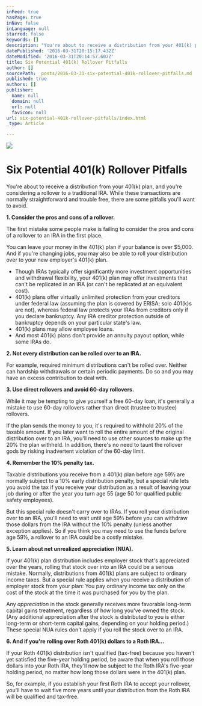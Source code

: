 ```yaml
---
inFeed: true
hasPage: true
inNav: false
inLanguage: null
starred: false
keywords: []
description: "You're about to receive a distribution from your 401(k) plan, and you're considering a rollover to a traditional IRA. While these transactions are normally straightforward and trouble free, there are some pitfalls you'll want to avoid."
datePublished: '2016-03-31T20:15:17.432Z'
dateModified: '2016-03-31T20:14:57.607Z'
title: Six Potential 401(k) Rollover Pitfalls
author: []
sourcePath: _posts/2016-03-31-six-potential-401k-rollover-pitfalls.md
published: true
authors: []
publisher:
  name: null
  domain: null
  url: null
  favicon: null
url: six-potential-401k-rollover-pitfalls/index.html
_type: Article

---
```

![](https://the-grid-user-content.s3-us-west-2.amazonaws.com/7ba9b264-e16c-4d20-a251-7c37cc2e6e3d.jpg)

# Six Potential 401(k) Rollover Pitfalls

You're about to receive a distribution from your 401(k) plan, and you're considering a rollover to a traditional IRA. While these transactions are normally straightforward and trouble free, there are some pitfalls you'll want to avoid.

**1\. Consider the pros and cons of a rollover.**

The first mistake some people make is failing to consider the pros and cons of a rollover to an IRA in the first place. 

You can leave your money in the 401(k) plan if your balance is over $5,000\. And if you're changing jobs, you may also be able to roll your distribution over to your new employer's 401(k) plan.

* Though IRAs typically offer significantly more investment opportunities and withdrawal flexibility, your 401(k) plan may offer investments that can't be replicated in an IRA (or can't be replicated at an equivalent cost).
* 401(k) plans offer virtually unlimited protection from your creditors under federal law (assuming the plan is covered by ERISA; solo 401(k)s are not), whereas federal law protects your IRAs from creditors only if you declare bankruptcy. Any IRA creditor protection outside of bankruptcy depends on your particular state's law.
* 401(k) plans may allow employee loans.
* And most 401(k) plans don't provide an annuity payout option, while some IRAs do.

**2\. Not every distribution can be rolled over to an IRA.**

For example, required minimum distributions can't be rolled over. Neither can hardship withdrawals or certain periodic payments. Do so and you may have an excess contribution to deal with.

**3\. Use direct rollovers and avoid 60-day rollovers.**

While it may be tempting to give yourself a free 60-day loan, it's generally a mistake to use 60-day rollovers rather than direct (trustee to trustee) rollovers. 

If the plan sends the money to you, it's required to withhold 20% of the taxable amount. If you later want to roll the entire amount of the original distribution over to an IRA, you'll need to use other sources to make up the 20% the plan withheld.  In addition, there's no need to taunt the rollover gods by risking inadvertent violation of the 60-day limit.

**4\. Remember the 10% penalty tax.**

Taxable distributions you receive from a 401(k) plan before age 59½ are normally subject to a 10% early distribution penalty, but a special rule lets you avoid the tax if you receive your distribution as a result of leaving your job during or after the year you turn age 55 (age 50 for qualified public safety employees).

But this special rule doesn't carry over to IRAs. If you roll your distribution over to an IRA, you'll need to wait until age 59½ before you can withdraw those dollars from the IRA without the 10% penalty (unless another exception applies). So if you think you may need to use the funds before age 59½, a rollover to an IRA could be a costly mistake.

**5\. Learn about net unrealized appreciation (NUA).**

If your 401(k) plan distribution includes employer stock that's appreciated over the years, rolling that stock over into an IRA could be a serious mistake. Normally, distributions from 401(k) plans are subject to ordinary income taxes. But a special rule applies when you receive a distribution of employer stock from your plan: You pay ordinary income tax only on the cost of the stock at the time it was purchased for you by the plan. 

Any _appreciation_ in the stock generally receives more favorable long-term capital gains treatment, regardless of how long you've owned the stock. (Any additional appreciation after the stock is distributed to you is either long-term or short-term capital gains, depending on your holding period.) These special NUA rules don't apply if you roll the stock over to an IRA.

**6\. And if you're rolling over Roth 401(k) dollars to a Roth IRA...**

If your Roth 401(k) distribution isn't qualified (tax-free) because you haven't yet satisfied the five-year holding period, be aware that when you roll those dollars into your Roth IRA, they'll now be subject to the Roth IRA's five-year holding period, no matter how long those dollars were in the 401(k) plan. 

So, for example, if you establish your first Roth IRA to accept your rollover, you'll have to wait five more years until your distribution from the Roth IRA will be qualified and tax-free.